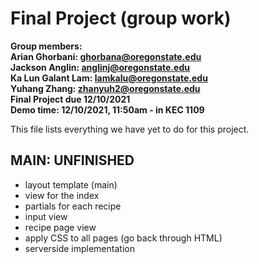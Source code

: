 # Final Project (group work)
**Group members:**<br/>
**Arian Ghorbani: ghorbana@oregonstate.edu**<br/>
**Jackson Anglin: anglinj@oregonstate.edu**<br/>
**Ka Lun Galant Lam: lamkalu@oregonstate.edu**<br/>
**Yuhang Zhang: zhanyuh2@oregonstate.edu**<br/>
**Final Project due 12/10/2021**<br/>
**Demo time: 12/10/2021, 11:50am - in KEC 1109**

This file lists everything we have yet to do for this project.

## MAIN: UNFINISHED
-  layout template (main)
-  view for the index
-  partials for each recipe
-  input view
-  recipe page view
-  apply CSS to all pages (go back through HTML)
-  serverside implementation
